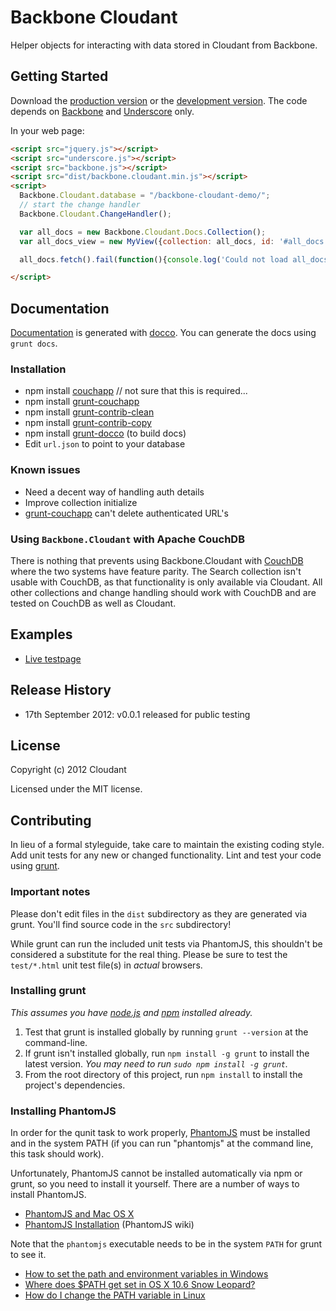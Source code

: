 # Backbone Cloudant

Helper objects for interacting with data stored in Cloudant from Backbone.

## Getting Started
Download the [production version][min] or the [development version][max]. The
code depends on [Backbone][backbone] and [Underscore][backbone] only.

In your web page:

```html
<script src="jquery.js"></script>
<script src="underscore.js"></script>
<script src="backbone.js"></script>
<script src="dist/backbone.cloudant.min.js"></script>
<script>
  Backbone.Cloudant.database = "/backbone-cloudant-demo/";
  // start the change handler
  Backbone.Cloudant.ChangeHandler();

  var all_docs = new Backbone.Cloudant.Docs.Collection();
  var all_docs_view = new MyView({collection: all_docs, id: '#all_docs'});

  all_docs.fetch().fail(function(){console.log('Could not load all_docs collection');});

</script>
```

## Documentation

[Documentation][docslink] is generated with [docco][docco]. You can generate
the docs using `grunt docs`.

### Installation
 * npm install [couchapp][nodecouchapp] // not sure that this is required...
 * npm install [grunt-couchapp][grunt-couchapp]
 * npm install [grunt-contrib-clean][grunt-contrib-clean]
 * npm install [grunt-contrib-copy][grunt-contrib-copy]
 * npm install [grunt-docco][grunt-docco] (to build docs)
 * Edit `url.json` to point to your database

### Known issues
 * Need a decent way of handling auth details
 * Improve collection initialize
 * [grunt-couchapp][grunt-couchapp] can't delete authenticated URL's

### Using `Backbone.Cloudant` with Apache CouchDB
There is nothing that prevents using Backbone.Cloudant with [CouchDB][couchdb]
where the two systems have feature parity. The Search collection isn't usable
with CouchDB, as that functionality is only available via Cloudant. All other
collections and change handling should work with CouchDB and are tested on
CouchDB as well as Cloudant.

## Examples
 * [Live testpage][testpage]

## Release History
 * 17th September 2012: v0.0.1 released for public testing

## License
Copyright (c) 2012 Cloudant

Licensed under the MIT license.

## Contributing
In lieu of a formal styleguide, take care to maintain the existing coding
style. Add unit tests for any new or changed functionality. Lint and test your
code using [grunt][grunt].

### Important notes
Please don't edit files in the `dist` subdirectory as they are generated via
grunt. You'll find source code in the `src` subdirectory!

While grunt can run the included unit tests via PhantomJS, this shouldn't be
considered a substitute for the real thing. Please be sure to test the
`test/*.html` unit test file(s) in _actual_ browsers.

### Installing grunt
_This assumes you have [node.js][node] and [npm][npm] installed already._

1. Test that grunt is installed globally by running `grunt --version` at the
   command-line.
1. If grunt isn't installed globally, run `npm install -g grunt` to install
   the latest version. _You may need to run `sudo npm install -g grunt`._
1. From the root directory of this project, run `npm install` to install the
   project's dependencies.

### Installing PhantomJS

In order for the qunit task to work properly, [PhantomJS][phantom] must be
installed and in the system PATH (if you can run "phantomjs" at the command
line, this task should work).

Unfortunately, PhantomJS cannot be installed automatically via npm or grunt,
so you need to install it yourself. There are a number of ways to install
PhantomJS.

* [PhantomJS and Mac OS X][phantomosx]
* [PhantomJS Installation][phantominstall] (PhantomJS wiki)

Note that the `phantomjs` executable needs to be in the system `PATH` for
grunt to see it.

* [How to set the path and environment variables in Windows][winpath]
* [Where does $PATH get set in OS X 10.6 Snow Leopard?][osxpath]
* [How do I change the PATH variable in Linux][linpath]

[grunt]: http://gruntjs.com/
[phantom]: http://www.phantomjs.org/
[node]: http://nodejs.org/
[npm]: http://npmjs.org/
[couchdb]: http://couchdb.apache.org/
[min]: https://raw.github.com/cloudant-labs/backbone.cloudant/master/dist/backbone.cloudant.min.js
[max]: https://raw.github.com/cloudant-labs/backbone.cloudant/master/dist/backbone.cloudant.js
[nodecouchapp]: https://github.com/mikeal/node.couchapp.js
[grunt-contrib-clean]: https://github.com/gruntjs/grunt-contrib-clean
[grunt-couchapp]: https://github.com/elfsternberg/grunt-couchapp
[grunt-contrib-copy]: https://github.com/gruntjs/grunt-contrib-copy/
[grunt-docco]: https://github.com/DavidSouther/grunt-docco
[phantomosx]: http://ariya.ofilabs.com/2012/02/phantomjs-and-mac-os-x.html
[phantominstall]: http://code.google.com/p/phantomjs/wiki/Installation
[winpath]: http://www.computerhope.com/issues/ch000549.htm
[osxpath]: http://superuser.com/questions/69130/where-does-path-get-set-in-os-x-10-6-snow-leopard
[linpath]: https://www.google.com/search?q=How+do+I+change+the+PATH+variable+in+Linux
[testpage]: https://drsm79.cloudant.com/backbone-cloudant-demo/_design/app/index.html
[docslink]: https://drsm79.cloudant.com/backbone-cloudant-demo/_design/app/docs/backbone.cloudant.html
[docco]: http://jashkenas.github.com/docco/
[backbone]: http://backbonejs.org
[underscore]: http://underscorejs.org/
